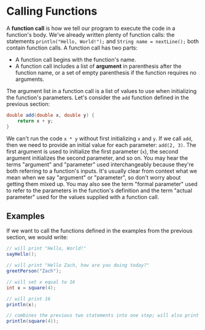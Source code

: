 # Calling Functions

A **function call** is how we tell our program to execute the code in a
function's body. We've already written plenty of function calls: the statements
`println("Hello, World!");` and `String name = nextLine();` both contain
function calls. A function call has two parts:
- A function call begins with the function's name.
- A function call includes a list of **argument** in parenthesis after the
function name, or a set of empty parenthesis if the function requires no
arguments.

The argument list in a function call is a list of values to use when
initializing the function's parameters. Let's consider the `add` function
defined in the previous section:

```java
double add(double x, double y) {
    return x + y;
}
```

We can't run the code `x * y` without first initializing `x` and `y`. If we call
`add`, then we need to provide an initial value for each parameter: `add(2, 3)`.
The first argument is used to initialize the first parameter (`x`), the second
argument initializes the second parameter, and so on. You may hear the terms
"argument" and "parameter" used interchangeably because they're both referring
to a function's inputs. It's usually clear from context
what we mean when we say "argument" or "parameter", so don't worry about getting
them mixed up. You may also see the term "formal parameter" used to
refer to the parameters in the function's definition and the term "actual
parameter" used for the values supplied with a function call.

## Examples

If we want to call the functions defined in the examples from the previous
section, we would write:

```java
// will print "Hello, World!"
sayHello();

// will print "Hello Zach, how are you doing today?"
greetPerson("Zach");

// will set x equal to 16
int x = square(4);

// will print 16
println(x);

// combines the previous two statements into one step; will also print 16
println(square(4));
```

